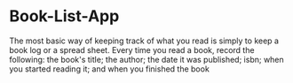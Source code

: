 # Book-List-App
The most basic way of keeping track of what you read is simply to keep a book log or a spread sheet. Every time you read a book, record the following: the book's title; the author; the date it was published; isbn; when you started reading it; and when you finished the book
